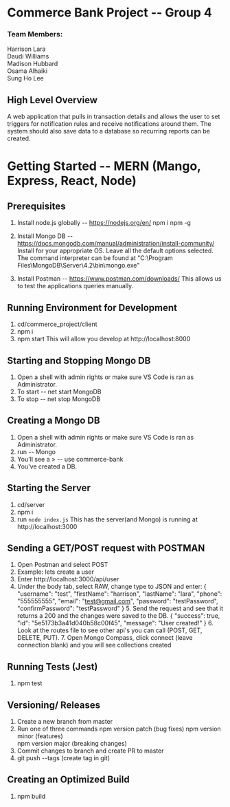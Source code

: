 # Commerce Bank Project -- Group 4     
### Team Members:   
Harrison Lara  
Daudi Williams  
Madison Hubbard  
Osama Alhaiki   
Sung Ho Lee  
  
## High Level Overview  
A web application that pulls in transaction details and allows the user to set triggers for notification rules and receive notifications around them.  The system should also save data to a database so recurring reports can be created.  

# Getting Started -- MERN (Mango, Express, React, Node)

## Prerequisites
  1. Install node.js globally -- https://nodejs.org/en/
       npm i npm -g

  2. Install Mongo DB -- https://docs.mongodb.com/manual/administration/install-community/  
      Install for your appropriate OS. Leave all the default options selected.
      The command interpreter can be found at "C:\Program Files\MongoDB\Server\4.2\bin\mongo.exe"

  3. Install Postman -- https://www.postman.com/downloads/
      This allows us to test the applications queries manually.

## Running Environment for Development
  1. cd/commerce_project/client
  2. npm i
  3. npm start
      This will allow you develop at http://localhost:8000  
      
## Starting and Stopping Mongo DB
  1. Open a shell with admin rights or make sure VS Code is ran as Administrator.
  2. To start -- net start MongoDB
  3. To stop -- net stop MongoDB

  ## Creating a Mongo DB
  1. Open a shell with admin rights or make sure VS Code is ran as Administrator.
  2. run -- Mongo
  3. You'll see a > -- use commerce-bank
  4. You've created a DB.

  ## Starting the Server
  1. cd/server
  2. npm i
  3. run `node index.js`
      This has the server(and Mongo) is running at http://localhost:3000

  ## Sending a GET/POST request with POSTMAN
  1. Open Postman and select POST
  2. Example: lets create a user
  3. Enter http://localhost:3000/api/user
  4. Under the body tab, select RAW, change type to JSON and enter: 
    {
      "username": "test",
      "firstName": "harrison",
      "lastName": "lara",
      "phone": "555555555",
      "email": "test@gmail.com",
      "password": "testPassword",
      "confirmPassword": "testPassword"
    }
    5. Send the request and see that it returns a 200 and the changes were saved to the DB.
      {
        "success": true,
        "id": "5e5173b3a41d040b58c00f45",
        "message": "User created!"
      }
    6. Look at the routes file to see other api's you can call (POST, GET, DELETE, PUT).
    7. Open Mongo Compass, click connect (leave connection blank) and you will see collections created

## Running Tests (Jest)
  1. npm test

## Versioning/ Releases
 1. Create a new branch from master
 2. Run one of three commands
    npm version patch (bug fixes)
    npm version minor (features)  
    npm version major (breaking changes)  
  3. Commit changes to branch and create PR to master
  4. git push --tags (create tag in git)    

## Creating an Optimized Build
  1. npm build